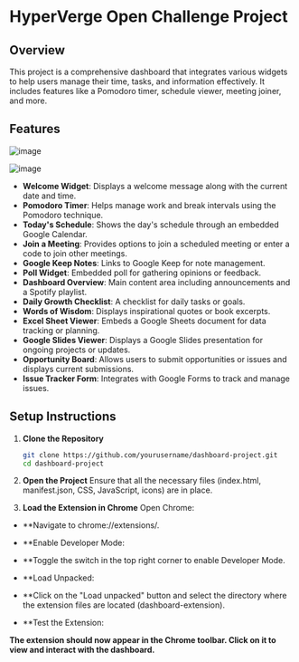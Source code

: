 # HyperVerge Open Challenge Project

## Overview

This project is a comprehensive dashboard that integrates various widgets to help users manage their time, tasks, and information effectively. It includes features like a Pomodoro timer, schedule viewer, meeting joiner, and more.

## Features

![image](https://github.com/user-attachments/assets/006a25ba-2379-4856-a475-224b89a695f7)

![image](https://github.com/user-attachments/assets/d1a9ac48-362b-474a-b8d3-a6ed37fd7b70)



- **Welcome Widget**: Displays a welcome message along with the current date and time.
- **Pomodoro Timer**: Helps manage work and break intervals using the Pomodoro technique.
- **Today's Schedule**: Shows the day's schedule through an embedded Google Calendar.
- **Join a Meeting**: Provides options to join a scheduled meeting or enter a code to join other meetings.
- **Google Keep Notes**: Links to Google Keep for note management.
- **Poll Widget**: Embedded poll for gathering opinions or feedback.
- **Dashboard Overview**: Main content area including announcements and a Spotify playlist.
- **Daily Growth Checklist**: A checklist for daily tasks or goals.
- **Words of Wisdom**: Displays inspirational quotes or book excerpts.
- **Excel Sheet Viewer**: Embeds a Google Sheets document for data tracking or planning.
- **Google Slides Viewer**: Displays a Google Slides presentation for ongoing projects or updates.
- **Opportunity Board**: Allows users to submit opportunities or issues and displays current submissions.
- **Issue Tracker Form**: Integrates with Google Forms to track and manage issues.

## Setup Instructions



1. **Clone the Repository**
   ```bash
   git clone https://github.com/yourusername/dashboard-project.git
   cd dashboard-project


2. **Open the Project**
Ensure that all the necessary files (index.html, manifest.json, CSS, JavaScript, icons) are in place.

3. **Load the Extension in Chrome**
Open Chrome:

- **Navigate to chrome://extensions/.
- **Enable Developer Mode:

- **Toggle the switch in the top right corner to enable Developer Mode.
- **Load Unpacked:
- **Click on the "Load unpacked" button and select the directory where the extension files are located (dashboard-extension).
- **Test the Extension:

**The extension should now appear in the Chrome toolbar. Click on it to view and interact with the dashboard.**
